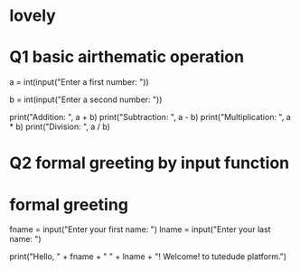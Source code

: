 # lovely

# Q1 basic airthematic operation 
a = int(input("Enter a  first number: "))

b = int(input("Enter a second number: "))

print("Addition: ", a + b)
print("Subtraction: ", a - b)
print("Multiplication: ", a * b)
print("Division: ", a / b)


# Q2 formal greeting by input function
# formal greeting

fname = input("Enter your first name: ")
lname = input("Enter your last name: ")

print("Hello, " + fname + " " + lname + "! Welcome! to tutedude platform.")
